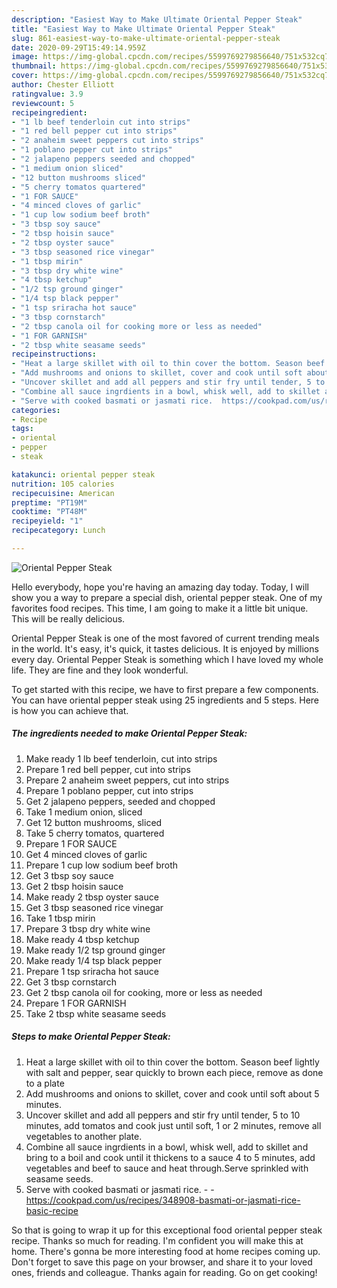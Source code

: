 ```yaml
---
description: "Easiest Way to Make Ultimate Oriental Pepper Steak"
title: "Easiest Way to Make Ultimate Oriental Pepper Steak"
slug: 861-easiest-way-to-make-ultimate-oriental-pepper-steak
date: 2020-09-29T15:49:14.959Z
image: https://img-global.cpcdn.com/recipes/5599769279856640/751x532cq70/oriental-pepper-steak-recipe-main-photo.jpg
thumbnail: https://img-global.cpcdn.com/recipes/5599769279856640/751x532cq70/oriental-pepper-steak-recipe-main-photo.jpg
cover: https://img-global.cpcdn.com/recipes/5599769279856640/751x532cq70/oriental-pepper-steak-recipe-main-photo.jpg
author: Chester Elliott
ratingvalue: 3.9
reviewcount: 5
recipeingredient:
- "1 lb beef tenderloin cut into strips"
- "1 red bell pepper cut into strips"
- "2 anaheim sweet peppers cut into strips"
- "1 poblano pepper cut into strips"
- "2 jalapeno peppers seeded and chopped"
- "1 medium onion sliced"
- "12 button mushrooms sliced"
- "5 cherry tomatos quartered"
- "1 FOR SAUCE"
- "4 minced cloves of garlic"
- "1 cup low sodium beef broth"
- "3 tbsp soy sauce"
- "2 tbsp hoisin sauce"
- "2 tbsp oyster sauce"
- "3 tbsp seasoned rice vinegar"
- "1 tbsp mirin"
- "3 tbsp dry white wine"
- "4 tbsp ketchup"
- "1/2 tsp ground ginger"
- "1/4 tsp black pepper"
- "1 tsp sriracha hot sauce"
- "3 tbsp cornstarch"
- "2 tbsp canola oil for cooking more or less as needed"
- "1 FOR GARNISH"
- "2 tbsp white seasame seeds"
recipeinstructions:
- "Heat a large skillet with oil to thin cover the bottom. Season beef lightly with salt and pepper, sear quickly to brown each piece, remove as done to a plate"
- "Add mushrooms and onions to skillet, cover and cook until soft about 5 minutes."
- "Uncover skillet and add all peppers and stir fry until tender, 5 to 10 minutes, add tomatos and cook just until soft, 1 or 2 minutes,  remove all vegetables to another plate."
- "Combine all sauce ingrdients in a bowl, whisk well, add to skillet and bring to a boil and cook until it thickens to a sauce 4 to 5 minutes, add vegetables and beef to sauce and heat through.Serve sprinkled with seasame seeds."
- "Serve with cooked basmati or jasmati rice.  https://cookpad.com/us/recipes/348908-basmati-or-jasmati-rice-basic-recipe"
categories:
- Recipe
tags:
- oriental
- pepper
- steak

katakunci: oriental pepper steak 
nutrition: 105 calories
recipecuisine: American
preptime: "PT19M"
cooktime: "PT48M"
recipeyield: "1"
recipecategory: Lunch

---
```



![Oriental Pepper Steak](https://img-global.cpcdn.com/recipes/5599769279856640/751x532cq70/oriental-pepper-steak-recipe-main-photo.jpg)

Hello everybody, hope you're having an amazing day today. Today, I will show you a way to prepare a special dish, oriental pepper steak. One of my favorites food recipes. This time, I am going to make it a little bit unique. This will be really delicious.



Oriental Pepper Steak is one of the most favored of current trending meals in the world. It's easy, it's quick, it tastes delicious. It is enjoyed by millions every day. Oriental Pepper Steak is something which I have loved my whole life. They are fine and they look wonderful.


To get started with this recipe, we have to first prepare a few components. You can have oriental pepper steak using 25 ingredients and 5 steps. Here is how you can achieve that.

<!--inarticleads1-->

##### The ingredients needed to make Oriental Pepper Steak:

1. Make ready 1 lb beef tenderloin, cut into strips
1. Prepare 1 red bell pepper, cut into strips
1. Prepare 2 anaheim sweet peppers, cut into strips
1. Prepare 1 poblano pepper, cut into strips
1. Get 2 jalapeno peppers, seeded and chopped
1. Take 1 medium onion, sliced
1. Get 12 button mushrooms, sliced
1. Take 5 cherry tomatos, quartered
1. Prepare 1 FOR SAUCE
1. Get 4 minced cloves of garlic
1. Prepare 1 cup low sodium beef broth
1. Get 3 tbsp soy sauce
1. Get 2 tbsp hoisin sauce
1. Make ready 2 tbsp oyster sauce
1. Get 3 tbsp seasoned rice vinegar
1. Take 1 tbsp mirin
1. Prepare 3 tbsp dry white wine
1. Make ready 4 tbsp ketchup
1. Make ready 1/2 tsp ground ginger
1. Make ready 1/4 tsp black pepper
1. Prepare 1 tsp sriracha hot sauce
1. Get 3 tbsp cornstarch
1. Get 2 tbsp canola oil for cooking, more or less as needed
1. Prepare 1 FOR GARNISH
1. Take 2 tbsp white seasame seeds




<!--inarticleads2-->

##### Steps to make Oriental Pepper Steak:

1. Heat a large skillet with oil to thin cover the bottom. Season beef lightly with salt and pepper, sear quickly to brown each piece, remove as done to a plate
1. Add mushrooms and onions to skillet, cover and cook until soft about 5 minutes.
1. Uncover skillet and add all peppers and stir fry until tender, 5 to 10 minutes, add tomatos and cook just until soft, 1 or 2 minutes,  remove all vegetables to another plate.
1. Combine all sauce ingrdients in a bowl, whisk well, add to skillet and bring to a boil and cook until it thickens to a sauce 4 to 5 minutes, add vegetables and beef to sauce and heat through.Serve sprinkled with seasame seeds.
1. Serve with cooked basmati or jasmati rice. -  - https://cookpad.com/us/recipes/348908-basmati-or-jasmati-rice-basic-recipe




So that is going to wrap it up for this exceptional food oriental pepper steak recipe. Thanks so much for reading. I'm confident you will make this at home. There's gonna be more interesting food at home recipes coming up. Don't forget to save this page on your browser, and share it to your loved ones, friends and colleague. Thanks again for reading. Go on get cooking!
